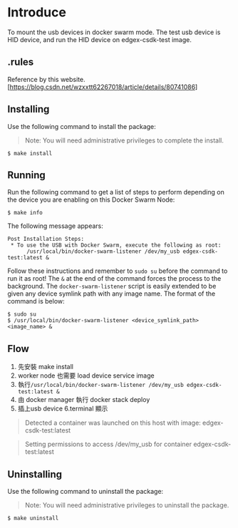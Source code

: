 # Introduce

To mount the usb devices in docker swarm mode. The test usb device is HID device, and run the HID device on edgex-csdk-test image.

## .rules

Reference by this website. [https://blog.csdn.net/wzxxtt62267018/article/details/80741086]

## Installing

Use the following command to install the package:

> Note: You will need administrative privileges to complete the install.

    $ make install

## Running

Run the following command to get a list of steps to perform depending on the device you are enabling on this Docker Swarm Node:

    $ make info

The following message appears:

    Post Installation Steps:
     * To use the USB with Docker Swarm, execute the following as root:
          /usr/local/bin/docker-swarm-listener /dev/my_usb edgex-csdk-test:latest &

Follow these instructions and remember to `sudo su` before the command to run it as root! The `&` at the end of the command forces the process to the background. The `docker-swarm-listener` script is easily extended to be given any device symlink path with any image name. The format of the command is below:

    $ sudo su
    $ /usr/local/bin/docker-swarm-listener <device_symlink_path> <image_name> &
    
## Flow
1. 先安裝 make install
2. worker node 也需要 load device service image 
3. 執行`/usr/local/bin/docker-swarm-listener /dev/my_usb edgex-csdk-test:latest &` 
4. 由 docker manager 執行 docker stack deploy
5. 插上usb device
6.terminal 顯示 
> Detected a container was launched on this host with image: edgex-csdk-test:latest

> Setting permissions to access /dev/my_usb for container edgex-csdk-test:latest

## Uninstalling

Use the following command to uninstall the package:

> Note: You will need administrative privileges to uninstall the package.

    $ make uninstall
